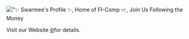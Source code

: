 

!["✨ Swarmee's Profile ✨, Home of FI-Comp 🗠, Join Us Following the Money](https://github.com/swarmee/swarmee/raw/main/swarmee-profile.gif)

Visit our Website [🌐](https://www.swarmee.net)for details.


<!--
![❤️](https://github.com/swarmee/swarmee/raw/main/swarmee-profile.gif)

how to make this gif ?

I made my with https://codesandbox.io/s/github-profile-2ijk7
Then i recorded my screen to gif on Mac with Quicktime and https://gist.github.com/tskaggs/6394639

The type I added

typewriter
  .typeString("✨ Swarmee's Profile ✨")
  .pauseFor(1000)
  .deleteAll()
  .typeString("Home of FI-Comp 🗠")
  .pauseFor(1000)
  .deleteAll()
  .typeString("Join Us Following the Money 🪙")
  .pauseFor(1000)
  .deleteAll()
  .start();



Barafu's answer is alright. But, the resulting gif may have color conversion issue as ffmpeg complains on Incompatible pixel format 'rgb24' for codec 'gif'. Here is what I find works:

First, create PNG Palette:

ffmpeg -y -i input.webm -vf palettegen palette.png
Then, use the palette to produce gif:

ffmpeg -y -i input.webm -i palette.png -filter_complex paletteuse -r 10 output.gif
Source:



-->


<!--
**swarmee/swarmee** is a ✨ _special_ ✨ repository because its `README.md` (this file) appears on your GitHub profile.

Here are some ideas to get you started:

- 🔭 I’m currently working on ...
- 🌱 I’m currently learning ...
- 👯 I’m looking to collaborate on ...
- 🤔 I’m looking for help with ...
- 💬 Ask me about ...
- 📫 How to reach me: ...
- 😄 Pronouns: ...
- ⚡ Fun fact: ...
-->
